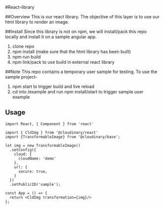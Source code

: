 #React-library

##Overview
This is our react library. The objective of this layer is to use our html
library to render an image.

##Install
Since this library is not on npm, we will install/pack this repo locally and install it on a sample angular app.

1. clone repo
2. npm install (make sure that the html library has been built)
3. npm run build
4. npm link/pack to use build in external react library

##Note
This repo contains a temporary user sample for testing.
To use the sample project-
1. npm start to trigger build and live reload
2. cd into /example and run npm install/start to trigger sample user example


## Usage

```tsx
import React, { Component } from 'react'

import { CldImg } from '@cloudinary/react'
import {TransformableImage} from '@cloudinary/base';

let img = new TransformableImage()
  .setConfig({
    cloud: {
      cloudName: 'demo'
    },
    url: {
      secure: true,
    }
  })
  .setPublicID('sample');

const App = () => {
  return <CldImg transformation={img}/>
};
```

